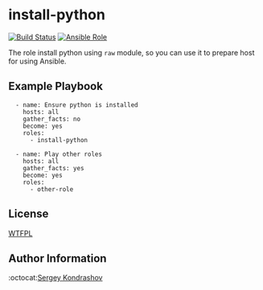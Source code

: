 install-python
=========
[![Build Status](https://travis-ci.com/sergkondr-ansible/install-python.svg?branch=master)](https://travis-ci.com/sergkondr-ansible/install-python)
[![Ansible Role](https://img.shields.io/ansible/role/d/26553.svg)](https://galaxy.ansible.com/sergkondr-ansible/install-python/)

The role install python using `raw` module, so you can use it to prepare host for using Ansible.

Example Playbook
----------------

```
  - name: Ensure python is installed
    hosts: all
    gather_facts: no
    become: yes
    roles:
      - install-python

  - name: Play other roles
    hosts: all
    gather_facts: yes
    become: yes
    roles:
      - other-role
```

License
-------

[WTFPL](https://raw.githubusercontent.com/sergkondr/stuff/master/wtfpl-2018.txt)

Author Information
------------------

:octocat:[Sergey Kondrashov](https://github.com/sergkondr)
